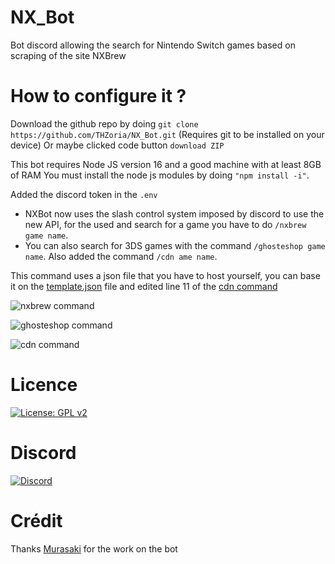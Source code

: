 # NX_Bot
Bot discord allowing the search for Nintendo Switch games based on scraping of the site NXBrew

# How to configure it ?

Download the github repo by doing `git clone https://github.com/THZoria/NX_Bot.git` (Requires git to be installed on your device) Or maybe clicked code button `download ZIP`

This bot requires Node JS version 16 and a good machine with at least 8GB of RAM
You must install the node js modules by doing `"npm install -i"`.

Added the discord token in the `.env`

- NXBot now uses the slash control system imposed by discord to use the new API, for the used and search for a game you have to do `/nxbrew game name`.
- You can also search for 3DS games with the command `/ghosteshop game name`.
Also added the command `/cdn ame name`.

This command uses a json file that you have to host yourself, you can base it on the [template.json](https://github.com/THZoria/NX_Bot/blob/main/template.json) file and edited line 11 of the [cdn command](https://github.com/THZoria/NX_Bot/blob/main/commands/warez/CDN.js#L11)

![nxbrew command](https://user-images.githubusercontent.com/50277488/174673960-86d3c01d-d370-459a-80e8-b7f2bd7f3b3c.png)

![ghosteshop command](https://user-images.githubusercontent.com/50277488/174674114-c2bd3a4f-8a6d-4090-8c8b-e9a2cf33139b.png)

![cdn command](https://user-images.githubusercontent.com/50277488/174674056-1213557c-4579-43e0-8c93-26b4850e4e13.png)



# Licence

[![License: GPL v2](https://img.shields.io/badge/License-GPL%20v2-blue.svg)](https://github.com/THZoria/AtmoPack-Vanilla/blob/main/LICENCE)

# Discord

[![Discord](https://img.shields.io/discord/643436008452521984.svg?logo=discord&logoColor=white&label=Discord&color=7289DA)](https://discord.com/invite/4YkUZvC)

# Crédit 

Thanks [Murasaki](https://github.com/MurasakiNX) for the work on the bot
